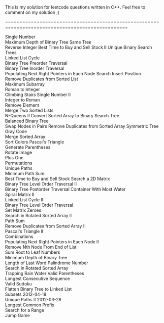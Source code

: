 
This is my solution for leetcode questions written in C++. Feel free to comment on my solution ;)

=================================================================================================

Single Number	
Maximum Depth of Binary Tree
Same Tree	
Reverse Integer
Best Time to Buy and Sell Stock II
Unique Binary Search Trees	
Linked List Cycle	
Binary Tree Preorder Traversal	
Binary Tree Inorder Traversal	
Populating Next Right Pointers in Each Node	
Search Insert Position	
Remove Duplicates from Sorted List	
Maximum Subarray	
Roman to Integer	
Climbing Stairs	
Single Number II	
Integer to Roman	
Remove Element	
Merge Two Sorted Lists	
N-Queens II	
Convert Sorted Array to Binary Search Tree	
Balanced Binary Tree	
Swap Nodes in Pairs	
Remove Duplicates from Sorted Array	
Symmetric Tree	
Gray Code	
Merge Sorted Array	
Sort Colors	
Pascal's Triangle	
Generate Parentheses	
Rotate Image	
Plus One	
Permutations	
Unique Paths	
Minimum Path Sum	
Best Time to Buy and Sell Stock	
Search a 2D Matrix	
Binary Tree Level Order Traversal II	
Binary Tree Postorder Traversal	
Container With Most Water	
Spiral Matrix II	
Linked List Cycle II	
Binary Tree Level Order Traversal	
Set Matrix Zeroes	
Search in Rotated Sorted Array II	
Path Sum	
Remove Duplicates from Sorted Array II	
Pascal's Triangle II	
Combinations	
Populating Next Right Pointers in Each Node II	
Remove Nth Node From End of List	
Sum Root to Leaf Numbers	
Minimum Depth of Binary Tree	
Length of Last Word	
Palindrome Number	
Search in Rotated Sorted Array	
Trapping Rain Water	
Valid Parentheses	
Longest Consecutive Sequence	
Valid Sudoku	
Flatten Binary Tree to Linked List	
Subsets	2012-04-18	
Unique Paths II	2012-03-28	
Longest Common Prefix	
Search for a Range	
Jump Game